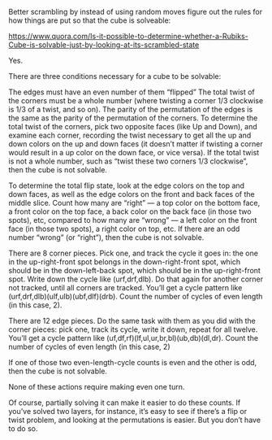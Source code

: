 Better scrambling by instead of using random moves figure out the rules for how things are put so that the cube is solveable:

https://www.quora.com/Is-it-possible-to-determine-whether-a-Rubiks-Cube-is-solvable-just-by-looking-at-its-scrambled-state

Yes.

There are three conditions necessary for a cube to be solvable:

The edges must have an even number of them “flipped”
The total twist of the corners must be a whole number (where twisting a corner 1/3 clockwise is 1/3 of a twist, and so on).
The parity of the permutation of the edges is the same as the parity of the permutation of the corners.
To determine the total twist of the corners, pick two opposite faces (like Up and Down), and examine each corner, recording the twist necessary to get all the up and down colors on the up and down faces (it doesn’t matter if twisting a corner would result in a up color on the down face, or vice versa). If the total twist is not a whole number, such as “twist these two corners 1/3 clockwise”, then the cube is not solvable.

To determine the total flip state, look at the edge colors on the top and down faces, as well as the edge colors on the front and back faces of the middle slice. Count how many are “right” — a top color on the bottom face, a front color on the top face, a back color on the back face (in those two spots), etc, compared to how many are “wrong” — a left color on the front face (in those two spots), a right color on top, etc. If there are an odd number “wrong” (or “right”), then the cube is not solvable.

There are 8 corner pieces. Pick one, and track the cycle it goes in: the one in the up-right-front spot belongs in the down-right-front spot, which should be in the down-left-back spot, which should be in the up-right-front spot. Write down the cycle like (urf,drf,dlb). Do that again for another corner not tracked, until all corners are tracked. You’ll get a cycle pattern like (urf,drf,dlb)(ulf,ulb)(ubf,dlf)(drb). Count the number of cycles of even length (in this case, 2).

There are 12 edge pieces. Do the same task with them as you did with the corner pieces: pick one, track its cycle, write it down, repeat for all twelve. You’ll get a cycle pattern like (uf,df,rf)(lf,ul,ur,br,bl)(ub,db)(dl,dr). Count the number of cycles of even length (in this case, 2)

If one of those two even-length-cycle counts is even and the other is odd, then the cube is not solvable.

None of these actions require making even one turn.

Of course, partially solving it can make it easier to do these counts. If you’ve solved two layers, for instance, it’s easy to see if there’s a flip or twist problem, and looking at the permutations is easier. But you don’t have to do so.

